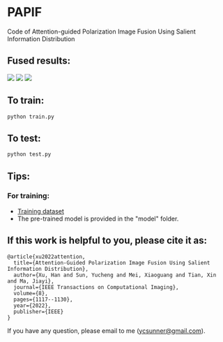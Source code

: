 # PAPIF
Code of Attention-guided Polarization Image Fusion Using Salient Information Distribution

## Fused results:
![](./figs/car.jpg)
![](./figs/box.jpg)
![](./figs/build1.jpg)


## To train:
```python
python train.py
```

## To test:
```python
python test.py
```

## Tips:
### For training:
* [Training dataset](https://github.com/ymonno/EARI-Polarization-Demosaicking)
* The pre-trained model is provided in the "model" folder.

## If this work is helpful to you, please cite it as:
```
@article{xu2022attention,
  title={Attention-Guided Polarization Image Fusion Using Salient Information Distribution},
  author={Xu, Han and Sun, Yucheng and Mei, Xiaoguang and Tian, Xin and Ma, Jiayi},
  journal={IEEE Transactions on Computational Imaging},
  volume={8},
  pages={1117--1130},
  year={2022},
  publisher={IEEE}
}
```

If you have any question, please email to me (ycsunner@gmail.com).
